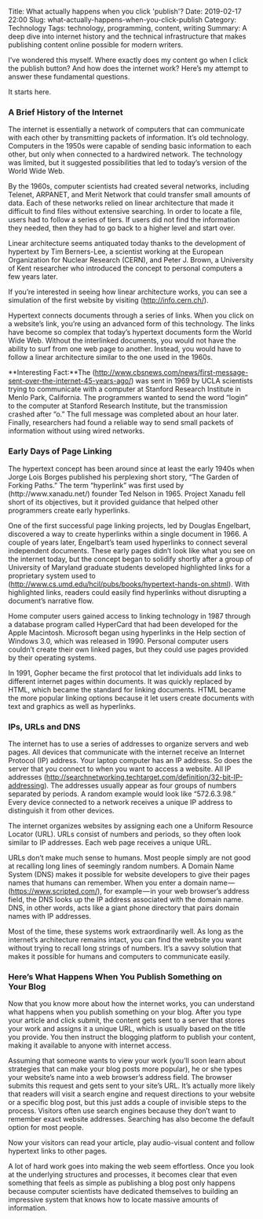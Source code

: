 Title: What actually happens when you click 'publish'?
Date: 2019-02-17 22:00
Slug: what-actually-happens-when-you-click-publish
Category: Technology
Tags: technology, programming, content, writing
Summary: A deep dive into internet history and the technical infrastructure that makes publishing content online possible for modern writers.

I’ve wondered this myself. Where exactly does my content go when I click the publish button? And how does the internet work? Here’s my attempt to answer these fundamental questions.

It starts here.

### A Brief History of the Internet

The internet is essentially a network of computers that can communicate with each other by transmitting packets of information. It’s old technology. Computers in the 1950s were capable of sending basic information to each other, but only when connected to a hardwired network. The technology was limited, but it suggested possibilities that led to today’s version of the World Wide Web.

By the 1960s, computer scientists had created several networks, including Telenet, ARPANET, and Merit Network that could transfer small amounts of data. Each of these networks relied on linear architecture that made it difficult to find files without extensive searching. In order to locate a file, users had to follow a series of tiers. If users did not find the information they needed, then they had to go back to a higher level and start over.

Linear architecture seems antiquated today thanks to the development of hypertext by Tim Berners-Lee, a scientist working at the European Organization for Nuclear Research (CERN), and Peter J. Brown, a University of Kent researcher who introduced the concept to personal computers a few years later.

If you’re interested in seeing how linear architecture works, you can see a simulation of the first website by visiting (http://info.cern.ch/).

Hypertext connects documents through a series of links. When you click on a website’s link, you’re using an advanced form of this technology. The links have become so complex that today’s hypertext documents form the World Wide Web. Without the interlinked documents, you would not have the ability to surf from one web page to another. Instead, you would have to follow a linear architecture similar to the one used in the 1960s.

**Interesting Fact:**The (http://www.cbsnews.com/news/first-message-sent-over-the-internet-45-years-ago/) was sent in 1969 by UCLA scientists trying to communicate with a computer at Stanford Research Institute in Menlo Park, California. The programmers wanted to send the word “login” to the computer at Stanford Research Institute, but the transmission crashed after “o.” The full message was completed about an hour later. Finally, researchers had found a reliable way to send small packets of information without using wired networks.</pre>

### Early Days of Page Linking

<p>The hypertext concept has been around since at least the early 1940s when Jorge Lois Borges published his perplexing short story, “The Garden of Forking Paths.” The term “hyperlink” was first used by (http://www.xanadu.net/) founder Ted Nelson in 1965. Project Xanadu fell short of its objectives, but it provided guidance that helped other programmers create early hyperlinks.

One of the first successful page linking projects, led by Douglas Engelbart, discovered a way to create hyperlinks within a single document in 1966. A couple of years later, Engelbart’s team used hyperlinks to connect several independent documents. These early pages didn’t look like what you see on the internet today, but the concept began to solidify shortly after a group of University of Maryland graduate students developed highlighted links for a proprietary system used to (http://www.cs.umd.edu/hcil/pubs/books/hypertext-hands-on.shtml). With highlighted links, readers could easily find hyperlinks without disrupting a document’s narrative flow.

Home computer users gained access to linking technology in 1987 through a database program called HyperCard that had been developed for the Apple Macintosh. Microsoft began using hyperlinks in the Help section of Windows 3.0, which was released in 1990. Personal computer users couldn’t create their own linked pages, but they could use pages provided by their operating systems.

In 1991, Gopher became the first protocol that let individuals add links to different internet pages within documents. It was quickly replaced by HTML, which became the standard for linking documents. HTML became the more popular linking options because it let users create documents with text and graphics as well as hyperlinks.

### IPs, URLs and DNS

The internet has to use a series of addresses to organize servers and web pages. All devices that communicate with the internet receive an Internet Protocol (IP) address. Your laptop computer has an IP address. So does the server that you connect to when you want to access a website. All IP addresses (http://searchnetworking.techtarget.com/definition/32-bit-IP-addressing). The addresses usually appear as four groups of numbers separated by periods. A random example would look like “572.6.3.98.” Every device connected to a network receives a unique IP address to distinguish it from other devices.

The internet organizes websites by assigning each one a Uniform Resource Locator (URL). URLs consist of numbers and periods, so they often look similar to IP addresses. Each web page receives a unique URL.

URLs don’t make much sense to humans. Most people simply are not good at recalling long lines of seemingly random numbers. A Domain Name System (DNS) makes it possible for website developers to give their pages names that humans can remember. When you enter a domain name — (https://www.scripted.com/), for example — in your web browser’s address field, the DNS looks up the IP address associated with the domain name. DNS, in other words, acts like a giant phone directory that pairs domain names with IP addresses.

Most of the time, these systems work extraordinarily well. As long as the internet’s architecture remains intact, you can find the website you want without trying to recall long strings of numbers. It’s a savvy solution that makes it possible for humans and computers to communicate easily.

### Here’s What Happens When You Publish Something on Your Blog

Now that you know more about how the internet works, you can understand what happens when you publish something on your blog. After you type your article and click submit, the content gets sent to a server that stores your work and assigns it a unique URL, which is usually based on the title you provide. You then instruct the blogging platform to publish your content, making it available to anyone with internet access.

Assuming that someone wants to view your work (you’ll soon learn about strategies that can make your blog posts more popular), he or she types your website’s name into a web browser’s address field. The browser submits this request and gets sent to your site’s URL. It’s actually more likely that readers will visit a search engine and request directions to your website or a specific blog post, but this just adds a couple of invisible steps to the process. Visitors often use search engines because they don’t want to remember exact website addresses. Searching has also become the default option for most people.

Now your visitors can read your article, play audio-visual content and follow hypertext links to other pages.

A lot of hard work goes into making the web seem effortless. Once you look at the underlying structures and processes, it becomes clear that even something that feels as simple as publishing a blog post only happens because computer scientists have dedicated themselves to building an impressive system that knows how to locate massive amounts of information.